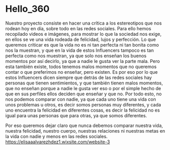 # Hello_360
Nuestro proyecto consiste en hacer una crítica a los estereotipos que nos rodean hoy en día, sobre todo en las redes sociales. Para ello hemos recopilado videos e imágenes, para mostrar lo que la sociedad nos exige, en ellos se ve una vida rodeada de felicidad, lujos y perfección. 
Lo que queremos criticar es que la vida no es ni tan perfecta ni tan bonita como nos la muestran, y que en la vida de estos Influencers tampoco es tan perfecta como nos muestran, ya que solo nos enseñan los buenos momentos por así decirlo, ya que a nadie le gusta ver la parte mala. Pero esta también existe, todos tenemos malos momentos que no queremos contar o que preferimos no enseñar, pero existen. Es por eso por lo que estos Influencers dicen siempre que detrás de las redes sociales hay personas que tienen sentimientos, y que también tienen malos momentos, que no enseñan porque a nadie le gusta ver eso o por el simple hecho de que en sus perfiles ellos deciden que enseñar y que no.
Por todo esto, no nos podemos comparar con nadie, ya que cada uno tiene una vida con unos problemas u otros, es decir somos personas muy diferentes, y cada uno encuentra la felicidad en diferentes cosas, es decir la felicidad no es igual para unas personas que para otras, ya que somos diferentes.

Por eso queremos dejar claro que nunca debemos comparar nuestra vida, nuestra felicidad, nuestro cuerpo, nuestras relaciones ni nuestras metas en la vida con nadie y menos en las redes sociales.
https://elisaaalvarezhdez1.wixsite.com/website-3
